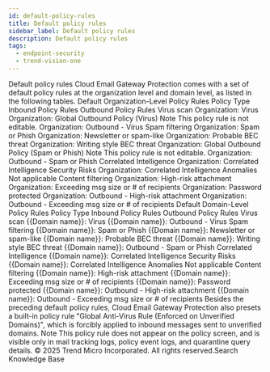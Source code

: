 ```yaml
---
id: default-policy-rules
title: Default policy rules
sidebar_label: Default policy rules
description: Default policy rules
tags:
  - endpoint-security
  - trend-vision-one
---
```


 Default policy rules Cloud Email Gateway Protection comes with a set of default policy rules at the organization level and domain level, as listed in the following tables. Default Organization-Level Policy Rules Policy Type Inbound Policy Rules Outbound Policy Rules Virus scan Organization: Virus Organization: Global Outbound Policy (Virus) Note This policy rule is not editable. Organization: Outbound - Virus Spam filtering Organization: Spam or Phish Organization: Newsletter or spam-like Organization: Probable BEC threat Organization: Writing style BEC threat Organization: Global Outbound Policy (Spam or Phish) Note This policy rule is not editable. Organization: Outbound - Spam or Phish Correlated Intelligence Organization: Correlated Intelligence Security Risks Organization: Correlated Intelligence Anomalies Not applicable Content filtering Organization: High-risk attachment Organization: Exceeding msg size or # of recipients Organization: Password protected Organization: Outbound - High-risk attachment Organization: Outbound - Exceeding msg size or # of recipients Default Domain-Level Policy Rules Policy Type Inbound Policy Rules Outbound Policy Rules Virus scan {{Domain name}}: Virus {{Domain name}}: Outbound - Virus Spam filtering {{Domain name}}: Spam or Phish {{Domain name}}: Newsletter or spam-like {{Domain name}}: Probable BEC threat {{Domain name}}: Writing style BEC threat {{Domain name}}: Outbound - Spam or Phish Correlated Intelligence {{Domain name}}: Correlated Intelligence Security Risks {{Domain name}}: Correlated Intelligence Anomalies Not applicable Content filtering {{Domain name}}: High-risk attachment {{Domain name}}: Exceeding msg size or # of recipients {{Domain name}}: Password protected {{Domain name}}: Outbound - High-risk attachment {{Domain name}}: Outbound - Exceeding msg size or # of recipients Besides the preceding default policy rules, Cloud Email Gateway Protection also presets a built-in policy rule "Global Anti-Virus Rule (Enforced on Unverified Domains)", which is forcibly applied to inbound messages sent to unverified domains. Note This policy rule does not appear on the policy screen, and is visible only in mail tracking logs, policy event logs, and quarantine query details. © 2025 Trend Micro Incorporated. All rights reserved.Search Knowledge Base